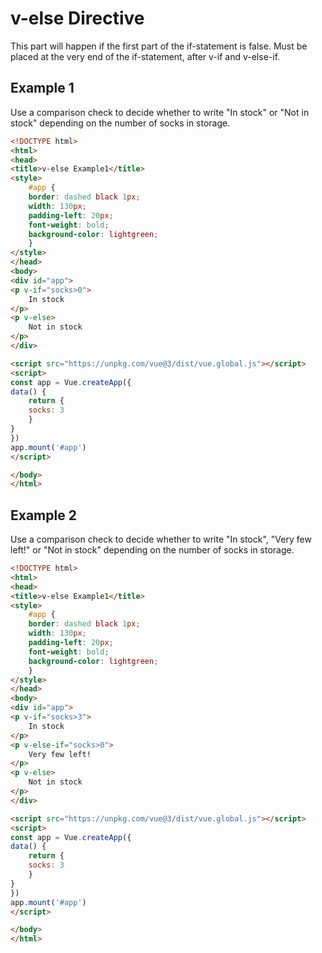 # v-else Directive
This part will happen if the first part of the if-statement is false. Must be placed at the very end of the if-statement, after v-if and v-else-if.

## Example 1
Use a comparison check to decide whether to write "In stock" or "Not in stock" depending on the number of socks in storage.

```html
<!DOCTYPE html>
<html>
<head>
<title>v-else Example1</title>
<style>
    #app {
    border: dashed black 1px;
    width: 130px;
    padding-left: 20px;
    font-weight: bold;
    background-color: lightgreen;
    }
</style>
</head>
<body>
<div id="app">
<p v-if="socks>0">
    In stock
</p>
<p v-else>
    Not in stock
</p>
</div>

<script src="https://unpkg.com/vue@3/dist/vue.global.js"></script>
<script>
const app = Vue.createApp({
data() {
    return {
    socks: 3
    }
}
})
app.mount('#app')
</script>

</body>
</html>
```

## Example 2
Use a comparison check to decide whether to write "In stock", "Very few left!" or "Not in stock" depending on the number of socks in storage.

```html
<!DOCTYPE html>
<html>
<head>
<title>v-else Example1</title>
<style>
    #app {
    border: dashed black 1px;
    width: 130px;
    padding-left: 20px;
    font-weight: bold;
    background-color: lightgreen;
    }
</style>
</head>
<body>
<div id="app">
<p v-if="socks>3">
    In stock
</p>
<p v-else-if="socks>0">
    Very few left!
</p>
<p v-else>
    Not in stock
</p>
</div>

<script src="https://unpkg.com/vue@3/dist/vue.global.js"></script>
<script>
const app = Vue.createApp({
data() {
    return {
    socks: 3
    }
}
})
app.mount('#app')
</script>

</body>
</html>
```